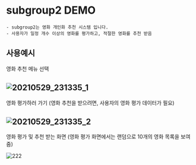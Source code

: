 # subgroup2 DEMO
```
- subgroup2는 영화 개인화 추천 시스템 입니다.
- 사용자가 일정 개수 이상의 영화를 평가하고, 적절한 영화를 추천 받음
```  
## 사용예시
  
영화 추천 메뉴 선택

![20210529_231335_1](https://user-images.githubusercontent.com/33649857/120073841-05096180-c0d5-11eb-8e8c-e29dd3307252.png)  
---  

영화 평가하러 가기 (영화 추천을 받으려면, 사용자의 영화 평가 데이터가 필요)

![20210529_231335_2](https://user-images.githubusercontent.com/33649857/120073844-09ce1580-c0d5-11eb-9473-195dc484953b.png)
---  

영화 평가 및 추천 받는 화면 (영화 평가 화면에서는 랜덤으로 10개의 영화 목록을 보여줌)

![222](https://user-images.githubusercontent.com/33649857/120073942-7f39e600-c0d5-11eb-9f9d-133b13a74a10.gif)
